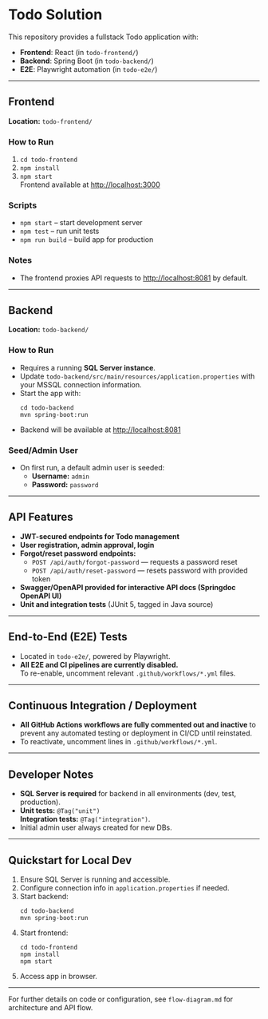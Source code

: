 # Todo Solution

This repository provides a fullstack Todo application with:

- **Frontend**: React (in `todo-frontend/`)
- **Backend**: Spring Boot (in `todo-backend/`)
- **E2E**: Playwright automation (in `todo-e2e/`)

---

## Frontend

**Location:** `todo-frontend/`

### How to Run

1. `cd todo-frontend`
2. `npm install`
3. `npm start`  
   Frontend available at [http://localhost:3000](http://localhost:3000)

### Scripts

- `npm start` – start development server
- `npm test` – run unit tests
- `npm run build` – build app for production

### Notes

- The frontend proxies API requests to [http://localhost:8081](http://localhost:8081) by default.

---

## Backend

**Location:** `todo-backend/`

### How to Run

- Requires a running **SQL Server instance**.
- Update `todo-backend/src/main/resources/application.properties` with your MSSQL connection information.
- Start the app with:
  ```
  cd todo-backend
  mvn spring-boot:run
  ```
- Backend will be available at [http://localhost:8081](http://localhost:8081)

### Seed/Admin User

- On first run, a default admin user is seeded:
  - **Username:** `admin`
  - **Password:** `password`

---

## API Features

- **JWT-secured endpoints for Todo management**
- **User registration, admin approval, login**
- **Forgot/reset password endpoints:**
  - `POST /api/auth/forgot-password` — requests a password reset
  - `POST /api/auth/reset-password` — resets password with provided token
- **Swagger/OpenAPI provided for interactive API docs (Springdoc OpenAPI UI)**
- **Unit and integration tests** (JUnit 5, tagged in Java source)

---

## End-to-End (E2E) Tests

- Located in `todo-e2e/`, powered by Playwright.
- **All E2E and CI pipelines are currently disabled.**  
  To re-enable, uncomment relevant `.github/workflows/*.yml` files.

---

## Continuous Integration / Deployment

- **All GitHub Actions workflows are fully commented out and inactive** to prevent any automated testing or deployment in CI/CD until reinstated.
- To reactivate, uncomment lines in `.github/workflows/*.yml`.

---

## Developer Notes

- **SQL Server is required** for backend in all environments (dev, test, production).
- **Unit tests:** `@Tag("unit")`  
  **Integration tests:** `@Tag("integration")`.
- Initial admin user always created for new DBs.

---

## Quickstart for Local Dev

1. Ensure SQL Server is running and accessible.
2. Configure connection info in `application.properties` if needed.
3. Start backend:
   ```
   cd todo-backend
   mvn spring-boot:run
   ```
4. Start frontend:
   ```
   cd todo-frontend
   npm install
   npm start
   ```
5. Access app in browser.

---

For further details on code or configuration, see `flow-diagram.md` for architecture and API flow.
